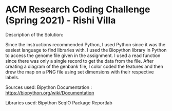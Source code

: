 # ACM Research Coding Challenge (Spring 2021) - Rishi Villa



Description of the Solution:

Since the instructions recommended Python, I used Python since it was the easiest language to find libraries with. I used the Biopython library in Python to access the genome file given in the assignment. I used a read function since there was only a single record to get the data from the file. After creating a diagram of the genbank file, I color coded the features and then drew the map on a PNG file using set dimensions with their respective labels.

Sources used:
Bipython Documentation : https://biopython.org/wiki/Documentation

Libraries used:
Bipython
SeqIO Package
Reportlab 
